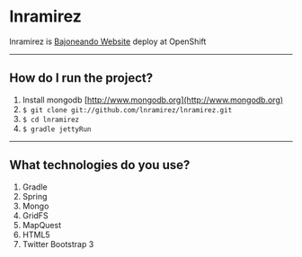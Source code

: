 lnramirez
==========

lnramirez is [Bajoneando Website](http://www.bajoneando.com) deploy at OpenShift

***

How do I run the project?
-------------------------

1. Install mongodb [http://www.mongodb.org](http://www.mongodb.org)
2. `$ git clone git://github.com/lnramirez/lnramirez.git`
3. `$ cd lnramirez`
4. `$ gradle jettyRun`

***

What technologies do you use?
-----------------------------

1. Gradle
2. Spring
3. Mongo
4. GridFS
5. MapQuest
6. HTML5
7. Twitter Bootstrap 3
